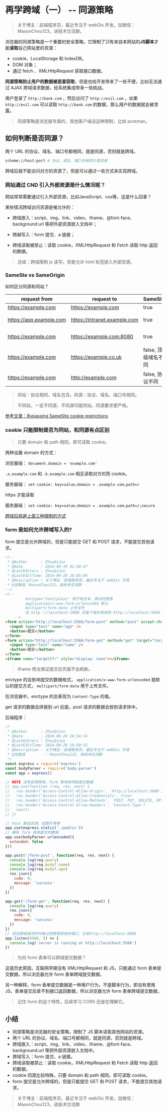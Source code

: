 # 再学跨域（一） -- 同源策略

> 关于博主：前端程序员，最近专注于 webGis 开发。加微信：MasonChou123，进技术交流群。

浏览器的同源策略是一个重要的安全策略，它限制了只有来自本网站的**JS脚本**才能**读取**自己网站里的资源：

* cookie、LocalStorage 和 IndexDB。
* DOM 对象；
* 通过 fetch 、XMLHttpRequest 获取接口数据。

**同源策略防止用户的数据被恶意窃取**，但是也给开发带来了一些不便，比如无法通过 AJAX 跨域请求数据，给系统集成带来一些挑战。

用户登录了 `http://bank.com` ，然后访问了 `http://evil.com` ，如果 `http://evil.com` 可以读取 `http://bank.com` 的数据，那么用户的数据就会被泄露。

> 同源策略是浏览器专属的，其他客户端没这种限制，比如 postman。

## 如何判断是否同源？

两个 URL 的协议、域名、端口号都相同，就是同源，否则就是跨域。

```bash
scheme://host:port # 协议、域名、端口号相同才是同源
```

跨域后就不能访问对方的资源了，但是可以通过一些方式来实现跨域。

### 网站通过 CND 引入外部资源是什么情况呢？

网站常常需要通过引入外部资源，比如JavaScript、css等，这是什么回事？

某些情况跨域访问资源是被允许的：

* 跨域嵌入：script、img、link、video、iframe、@font-face、background:url 等把外部资源嵌入文档中；

* 跨越写入：form 提交、a 链接；

* 跨域读取被禁止：读取 cookie，XMLHttpRequest 和 Fetch 读取 http 返回的数据。

> 总结：跨域限制 js 读写，但是允许 html 标签嵌入外部资源。

### SameSte vs SameOrigin

如何区分同源和同站？

| request from | request to | SameSite | SameOrigin |
| --- | --- | --- | --- |
| https://example.com| https://example.com| true | true |
| https://app.example.com| https://intranet.example.com| true | false, 域名不同 |
| https://example.com| https://example.com:8080| true | false, 端口不同 |
| https://example.com| https://example.co.uk| false, 顶级域名不同 | false, 域名不同 |
| https://example.com| http://example.com| false, 协议不同 | false, 协议不同 |

> 同站：协议相同，域名包含。同源：协议、域名、端口号相同。

> 不同站，一定不同源，不同源可能同站，同源要求更严格。

[参考文章：Bypassing SameSite cookie restrictions](https://portswigger.net/web-security/csrf/bypassing-samesite-restrictions)

### cookie 只能限制是否为同站，和同源有点区别

> 只要 domain 和 path 相同，即可读取 cookie。

两种设置 domain 的方式：

浏览器端： `document.domain = 'example.com'`

`.a.example.com` 和 `.b.example.com` 相互读取对方的而 cookie。

服务器端： `set-cookie: key=value;domain = .example.com;path=/`

https 才能读取

服务器端： `set-cookie: key=value;domain = .example.com;path=/;secure`

[跨域后规避上面三种限制的方式](https://www.ruanyifeng.com/blog/2016/04/same-origin-policy.html)

### form 是如何允许跨域写入的?

form 提交是允许跨域的，但是只能提交 GET 和 POST 请求，不能提交其他请求。

```html
<!--
 * @Author      : ZhouQiJun
 * @Date        : 2024-09-29 02:30:47
 * @LastEditors : ZhouQiJun
 * @LastEditTime: 2024-09-29 20:05:04
 * @Description : 关于博主：前端程序员，最近专注于 webGis 开发
 * @加微信：MasonChou123，进技术交流群
-->
<!--
         enctype="text/plain" 用于纯文本，调试时使用
         application/x-www-form-urlencoded 默认
         multipart/form-data 上传文件
         在 http：//localhost:3000 页面下提交表单到 http://localhost:5566
    -->
<form action="http://localhost:5566/form-post" method="post" accept-charset="utf-8" target="targetIfr">
  <input type="text" name="age" />
  <button>提交</button>
</form>
<form action="http://localhost:5566/form-get" method="get" target="targetIfr">
  <input type="text" name="name" />
  <button>提交</button>
</form>
<iframe name="targetIfr" style="display: none"></iframe>
```

> iframe 用法保证提交后页面不会刷新。

enctype 的会影响提交的数据格式， `application/x-www-form-urlencoded` 是默认的提交方式， `multipart/form-data` 用于上传文件。

在浏览器中，enctype 的会表现为 `Content-Type` 的值。

get 请求的数据会拼接到 url 后面，post 请求的数据会放到请求体中。

后端程序：

```js
/*
 * @Author      : ZhouQiJun
 * @Date        : 2024-09-29 10:34:14
 * @LastEditors : ZhouQiJun
 * @LastEditTime: 2024-09-29 19:50:32
 * @Description : 关于博主：前端程序员，最近专注于 webGis 开发
 * @加微信         : MasonChou123，进技术交流群
 */
const express = require('express')
const bodyParser = require('body-parser')
const app = express()

// NOTE 没有启用跨域，form 表单依然能提交数据
// app.use(function (req, res, next) {
//   res.header('Access-Control-Allow-Origin', 'http://localhost:3000') // 第二个参数可以换成你的域名
//   res.header('Access-Control-Allow-Credentials', true)
//   res.header('Access-Control-Allow-Methods', 'POST, PUT, DELETE, OPTIONS')
//   res.header('Access-Control-Allow-Headers', 'Content-Type')
//   next()
// })

// host 静态资源，如图片等等
app.use(express.static('./public'))
// 解析 form 表单提交的数据
app.use(bodyParser.urlencoded({
  extended: false
}))

app.post('/form-post', function(req, res, next) {
  console.log(req.query)
  console.log(req.body?.name)
  console.log(req.body?.age)
  res.json({
    code: 0,
    message: 'success'
  })
})

app.get('/form-get', function(req, res, next) {
  console.log(req.query)
  res.json({
    code: 0,
    message: 'success'
  })
})
// 测试跨域请求的时候记得使用其他的端口，比如http://localhost:8080
app.listen(5566, () => {
  console.log('server is running at http://localhost:5566')
})
```

> 为何 form 表单可以跨域提交数据？

这是历史原因，互联网早期没有 XMLHttpRequest 和 JS，只能通过 form 表单提交数据，所以浏览器允许 form 表单跨域提交数据。

另一种解释，form 表单提交数据是一种用户行为，不是脚本行为，即没有使用 JS，表单提交后拿不到接口返回数据，所以浏览器允许 form 表单跨域提交数据。

> 记住 form 的这个特性，后续学习 CORS 还是在理解它。

## 小结

* 同源策略是浏览器的安全策略，限制了 JS 脚本读取其他网站的资源。
* 两个 URL 的协议、域名、端口号都相同，就是同源，否则就是跨域。
* 跨域嵌入：script、img、link、video、iframe、@font-face、background:url 等把外部资源嵌入文档中。
* 跨域写入：form 提交、a 链接。
* 跨域读取被禁止：读取 cookie，XMLHttpRequest 和 Fetch 读取 http 返回的数据。
* cookie 同源比较特殊，只要 domain 和 path 相同，即可读取 cookie。
* form 提交是允许跨域的，但是只能提交 GET 和 POST 请求，不能提交其他请求。

> 关于博主：前端程序员，最近专注于 webGis 开发。加微信：MasonChou123，进技术交流群

